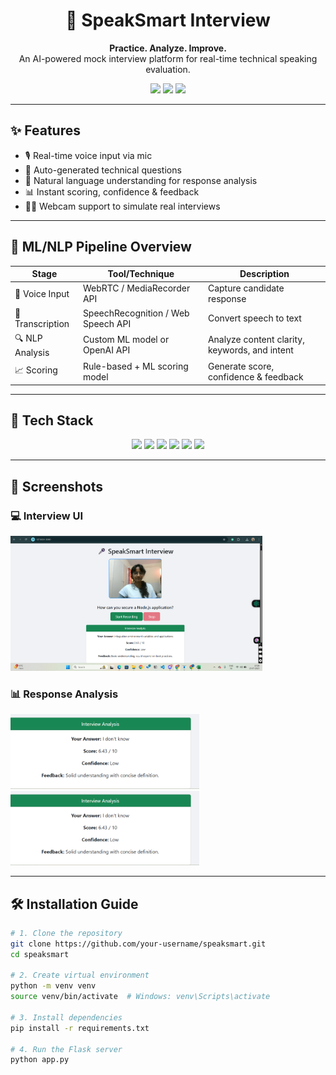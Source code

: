 <h1 align="center">🎤 SpeakSmart Interview</h1>
<p align="center">
  <b>Practice. Analyze. Improve.</b><br>
  An AI-powered mock interview platform for real-time technical speaking evaluation.
</p>

<p align="center">
  <img src="https://img.shields.io/badge/AI-Powered-blueviolet" />
  <img src="https://img.shields.io/badge/Built%20With-Flask-blue" />
  <img src="https://img.shields.io/badge/Frontend-HTML%2FCSS%20%7C%20JS-orange" />
</p>

---

## ✨ Features

- 🎙️ Real-time voice input via mic
- 🤖 Auto-generated technical questions
- 🧠 Natural language understanding for response analysis
- 📊 Instant scoring, confidence & feedback
- 👩‍💻 Webcam support to simulate real interviews

---

## 🧠 ML/NLP Pipeline Overview

| Stage            | Tool/Technique                             | Description                                     |
|------------------|--------------------------------------------|-------------------------------------------------|
| 🎤 Voice Input   | WebRTC / MediaRecorder API                 | Capture candidate response                     |
| 📄 Transcription | SpeechRecognition / Web Speech API         | Convert speech to text                         |
| 🔍 NLP Analysis  | Custom ML model or OpenAI API              | Analyze content clarity, keywords, and intent  |
| 📈 Scoring       | Rule-based + ML scoring model              | Generate score, confidence & feedback          |

---

## 🧰 Tech Stack

<p align="center">
  <img src="https://img.shields.io/badge/Frontend-HTML%2FCSS%20%7C%20JavaScript-informational?logo=javascript" />
  <img src="https://img.shields.io/badge/Backend-Flask-lightgrey?logo=python" />
  <img src="https://img.shields.io/badge/ML-NLP%20%7C%20Scikit--Learn-yellow?logo=scikit-learn" />
  <img src="https://img.shields.io/badge/Recording-WebRTC%20%7C%20MediaRecorder-orange?logo=webrtc" />
  <img src="https://img.shields.io/badge/Model%20Storage-Joblib-green?logo=python" />
  <img src="https://img.shields.io/badge/UI-Responsive-green?logo=bootstrap" />
</p>

---

## 📸 Screenshots

### 💻 Interview UI
<img src="./Screenshot 2025-07-13 170807.png" width="80%" alt="Interview UI Screenshot" />

### 📊 Response Analysis
<img src="./Screenshot 2025-07-13 165811.png" width="60%" alt="Score Example 1" />
<img src="./Screenshot 2025-07-13 165811.png" width="60%" alt="Score Example 2" />


---

## 🛠️ Installation Guide

```bash
# 1. Clone the repository
git clone https://github.com/your-username/speaksmart.git
cd speaksmart

# 2. Create virtual environment
python -m venv venv
source venv/bin/activate  # Windows: venv\Scripts\activate

# 3. Install dependencies
pip install -r requirements.txt

# 4. Run the Flask server
python app.py
